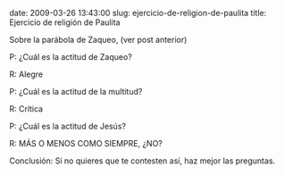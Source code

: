 date: 2009-03-26 13:43:00
slug: ejercicio-de-religion-de-paulita
title: Ejercicio de religión de Paulita

Sobre la parábola de Zaqueo, (ver post anterior)

P: ¿Cuál es la actitud de Zaqueo?

R: Alegre

P: ¿Cuál es la actitud de la multitud?

R: Crítica

P: ¿Cuál es la actitud de Jesús?

R: MÁS O MENOS COMO SIEMPRE, ¿NO?

Conclusión: Si no quieres que te contesten así, haz mejor las preguntas.

